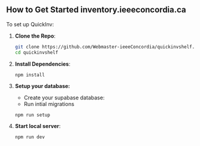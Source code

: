 

## How to Get Started inventory.ieeeconcordia.ca

To set up QuickInv:

1. **Clone the Repo**:
   ```bash
   git clone https://github.com/Webmaster-ieeeConcordia/quickinvshelf.git
   cd quickinvshelf
   ```
2. **Install Dependencies**:
   ```bash
   npm install
   ```
3. **Setup your database:**

   - Create your supabase database: 
   - Run intial migrations

   ```
   npm run setup
   ```

4. **Start local server**:
   ```bash
   npm run dev
   ```

